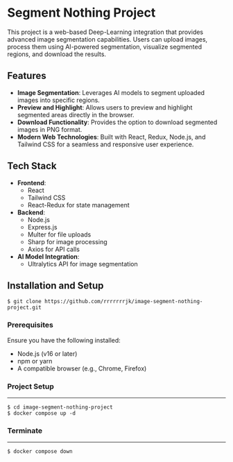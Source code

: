 # Segment Nothing Project

This project is a web-based Deep-Learning integration that provides advanced image segmentation capabilities. Users can upload images, process them using AI-powered segmentation, visualize segmented regions, and download the results.

## Features
- **Image Segmentation**: Leverages AI models to segment uploaded images into specific regions.
- **Preview and Highlight**: Allows users to preview and highlight segmented areas directly in the browser.
- **Download Functionality**: Provides the option to download segmented images in PNG format.
- **Modern Web Technologies**: Built with React, Redux, Node.js, and Tailwind CSS for a seamless and responsive user experience.

## Tech Stack
- **Frontend**:
  - React
  - Tailwind CSS
  - React-Redux for state management
- **Backend**:
  - Node.js
  - Express.js
  - Multer for file uploads
  - Sharp for image processing
  - Axios for API calls
- **AI Model Integration**:
  - Ultralytics API for image segmentation

## Installation and Setup
```
$ git clone https://github.com/rrrrrrrjk/image-segment-nothing-project.git
```

### Prerequisites
Ensure you have the following installed:
- Node.js (v16 or later)
- npm or yarn
- A compatible browser (e.g., Chrome, Firefox)

### Project Setup
------
```
$ cd image-segment-nothing-project
$ docker compose up -d
```
### Terminate
------
```
$ docker compose down
```


